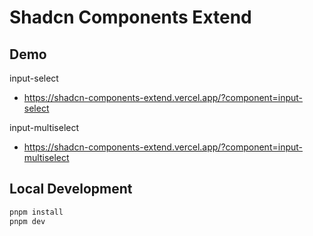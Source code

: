# Shadcn Components Extend

## Demo

input-select

- https://shadcn-components-extend.vercel.app/?component=input-select

input-multiselect

- https://shadcn-components-extend.vercel.app/?component=input-multiselect


## Local Development

```bash
pnpm install
pnpm dev
```
